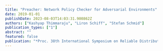 ```yaml
---
title: "Preacher: Network Policy Checker for Adversarial Environments"
date: 2019-01-01
publishDate: 2023-08-03T14:03:31.900862Z
authors: ["Kashyap Thimmaraju", "Liron Schiff", "Stefan Schmid"]
publication_types: ["1"]
abstract: ""
featured: false
publication: "*Proc. 38th International Symposium on Reliable Distributed Systems (SRDS)*"
---
```


